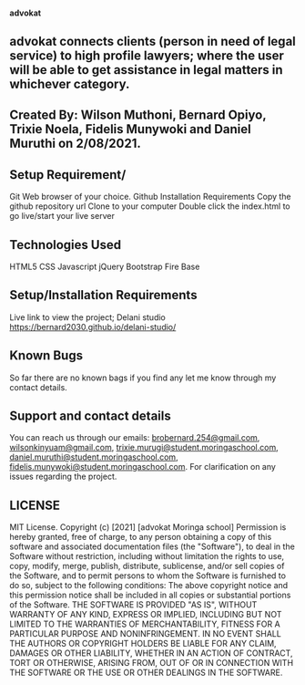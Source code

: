 #### advokat
## advokat connects clients (person in need of legal service) to high profile lawyers; where the user will be able to get assistance in legal matters in whichever category.
## Created By: Wilson Muthoni, Bernard Opiyo, Trixie Noela, Fidelis Munywoki and Daniel Muruthi on 2/08/2021.
## Setup Requirement/
Git
Web browser of your choice.
Github
Installation Requirements
Copy the github repository url
Clone to your computer
Double click the index.html to go live/start your live server
## Technologies Used
HTML5
CSS
Javascript
jQuery
Bootstrap
Fire Base
## Setup/Installation Requirements
Live link to view the project; Delani studio https://bernard2030.github.io/delani-studio/
## Known Bugs
So far there are no known bags if you find any let me know through my contact details.

## Support and contact details
You can reach us through our emails: brobernard.254@gmail.com, 	wilsonkinyuam@gmail.com, trixie.murugi@student.moringaschool.com, daniel.muruthi@student.moringaschool.com, fidelis.munywoki@student.moringaschool.com. For clarification on any issues regarding the project.

## LICENSE
MIT License. Copyright (c) [2021] [advokat Moringa school] Permission is hereby granted, free of charge, to any person obtaining a copy of this software and associated documentation files (the "Software"), to deal in the Software without restriction, including without limitation the rights to use, copy, modify, merge, publish, distribute, sublicense, and/or sell copies of the Software, and to permit persons to whom the Software is furnished to do so, subject to the following conditions: The above copyright notice and this permission notice shall be included in all copies or substantial portions of the Software. THE SOFTWARE IS PROVIDED "AS IS", WITHOUT WARRANTY OF ANY KIND, EXPRESS OR IMPLIED, INCLUDING BUT NOT LIMITED TO THE WARRANTIES OF MERCHANTABILITY, FITNESS FOR A PARTICULAR PURPOSE AND NONINFRINGEMENT. IN NO EVENT SHALL THE AUTHORS OR COPYRIGHT HOLDERS BE LIABLE FOR ANY CLAIM, DAMAGES OR OTHER LIABILITY, WHETHER IN AN ACTION OF CONTRACT, TORT OR OTHERWISE, ARISING FROM, OUT OF OR IN CONNECTION WITH THE SOFTWARE OR THE USE OR OTHER DEALINGS IN THE SOFTWARE.
